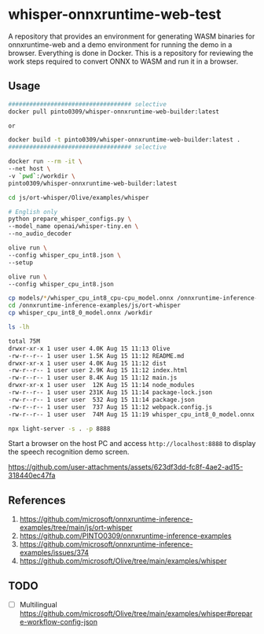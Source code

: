 # whisper-onnxruntime-web-test
A repository that provides an environment for generating WASM binaries for onnxruntime-web and a demo environment for running the demo in a browser. Everything is done in Docker. This is a repository for reviewing the work steps required to convert ONNX to WASM and run it in a browser.

## Usage

```bash
################################### selective
docker pull pinto0309/whisper-onnxruntime-web-builder:latest

or

docker build -t pinto0309/whisper-onnxruntime-web-builder:latest .
################################### selective

docker run --rm -it \
--net host \
-v `pwd`:/workdir \
pinto0309/whisper-onnxruntime-web-builder:latest
```

```bash
cd js/ort-whisper/Olive/examples/whisper

# English only
python prepare_whisper_configs.py \
--model_name openai/whisper-tiny.en \
--no_audio_decoder

olive run \
--config whisper_cpu_int8.json \
--setup

olive run \
--config whisper_cpu_int8.json

cp models/*/whisper_cpu_int8_cpu-cpu_model.onnx /onnxruntime-inference-examples/js/ort-whisper/whisper_cpu_int8_0_model.onnx
cd /onnxruntime-inference-examples/js/ort-whisper
cp whisper_cpu_int8_0_model.onnx /workdir

ls -lh

total 75M
drwxr-xr-x 1 user user 4.0K Aug 15 11:13 Olive
-rw-r--r-- 1 user user 1.5K Aug 15 11:12 README.md
drwxr-xr-x 1 user user 4.0K Aug 15 11:12 dist
-rw-r--r-- 1 user user 2.9K Aug 15 11:12 index.html
-rw-r--r-- 1 user user 8.4K Aug 15 11:12 main.js
drwxr-xr-x 1 user user  12K Aug 15 11:14 node_modules
-rw-r--r-- 1 user user 231K Aug 15 11:14 package-lock.json
-rw-r--r-- 1 user user  532 Aug 15 11:14 package.json
-rw-r--r-- 1 user user  737 Aug 15 11:12 webpack.config.js
-rw-r--r-- 1 user user  74M Aug 15 11:19 whisper_cpu_int8_0_model.onnx

npx light-server -s . -p 8888
```

Start a browser on the host PC and access `http://localhost:8888` to display the speech recognition demo screen.

https://github.com/user-attachments/assets/623df3dd-fc8f-4ae2-ad15-318440ec47fa

## References
1. https://github.com/microsoft/onnxruntime-inference-examples/tree/main/js/ort-whisper
2. https://github.com/PINTO0309/onnxruntime-inference-examples
3. https://github.com/microsoft/onnxruntime-inference-examples/issues/374
4. https://github.com/microsoft/Olive/tree/main/examples/whisper

## TODO
- [ ] Multilingual https://github.com/microsoft/Olive/tree/main/examples/whisper#prepare-workflow-config-json
